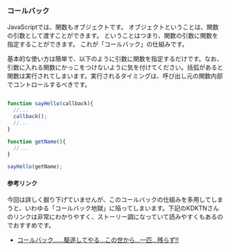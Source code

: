 ### コールバック

JavaScriptでは、関数もオブジェクトです。
オブジェクトということは、関数の引数として渡すことができます。
ということはつまり、関数の引数に関数を指定することができます。
これが「コールバック」の仕組みです。

基本的な使い方は簡単で、以下のように引数に関数を指定するだけです。なお、引数に入れる関数にかっこをつけないように気を付けてください。括弧があると関数は実行されてしまいます。実行されるタイミングは、呼び出し元の関数内部でコントロールするべきです。

```js

function sayHello(callback){
  //...
  callback();
  //...
}

function getName(){
  //...
}

sayHello(getName);

```

#### 参考リンク

今回は詳しく掘り下げていませんが、このコールバックの仕組みを多用してしまうと、いわゆる「コールバック地獄」に陥ってしまいます。下記のKDKTNさんのリンクは非常にわかりやすく、ストーリー調になっていて読みやすくもあるのでおすすめです。

- [コールバック……駆逐してやる…この世から…一匹…残らず!!](http://qiita.com/KDKTN/items/4c6986049d204f0645d8)
